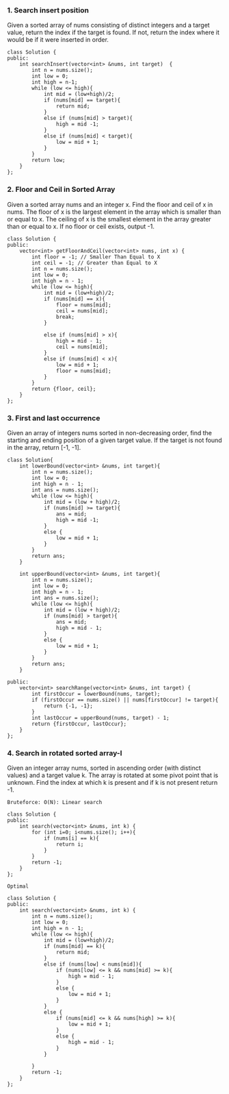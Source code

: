 ### 1. Search insert position
Given a sorted array of nums consisting of distinct integers and a target value, return the index if the target is found. If not, return the index where it would be if it were inserted in order.

```
class Solution {
public:
    int searchInsert(vector<int> &nums, int target)  {
        int n = nums.size();
        int low = 0;
        int high = n-1;
        while (low <= high){
            int mid = (low+high)/2;
            if (nums[mid] == target){
                return mid;
            } 
            else if (nums[mid] > target){
                high = mid -1;
            }
            else if (nums[mid] < target){
                low = mid + 1;
            }
        }
        return low;
    }
};
```

### 2. Floor and Ceil in Sorted Array
Given a sorted array nums and an integer x. Find the floor and ceil of x in nums. The floor of x is the largest element in the array which is smaller than or equal to x. The ceiling of x is the smallest element in the array greater than or equal to x. If no floor or ceil exists, output -1.

```
class Solution {
public:
    vector<int> getFloorAndCeil(vector<int> nums, int x) {
        int floor = -1; // Smaller Than Equal to X
        int ceil = -1; // Greater than Equal to X
        int n = nums.size();
        int low = 0;
        int high = n - 1;
        while (low <= high){
            int mid = (low+high)/2;
            if (nums[mid] == x){
                floor = nums[mid];
                ceil = nums[mid];
                break;
            }

            else if (nums[mid] > x){
                high = mid - 1;
                ceil = nums[mid];
            }
            else if (nums[mid] < x){
                low = mid + 1;
                floor = nums[mid];
            }
        }
        return {floor, ceil};
    }
};
```

### 3. First and last occurrence
Given an array of integers nums sorted in non-decreasing order, find the starting and ending position of a given target value. If the target is not found in the array, return [-1, -1].

```
class Solution{
    int lowerBound(vector<int> &nums, int target){
        int n = nums.size();
        int low = 0;
        int high = n - 1;
        int ans = nums.size();
        while (low <= high){
            int mid = (low + high)/2;
            if (nums[mid] >= target){
                ans = mid;
                high = mid -1;
            }
            else {
                low = mid + 1;
            }
        }
        return ans;
    }

    int upperBound(vector<int> &nums, int target){
        int n = nums.size();
        int low = 0;
        int high = n - 1;
        int ans = nums.size();
        while (low <= high){
            int mid = (low + high)/2;
            if (nums[mid] > target){
                ans = mid;
                high = mid - 1;
            }
            else {
                low = mid + 1;
            }
        }
        return ans;
    }

public:
    vector<int> searchRange(vector<int> &nums, int target) {
        int firstOccur = lowerBound(nums, target);
        if (firstOccur == nums.size() || nums[firstOccur] != target){
            return {-1, -1};
        }
        int lastOccur = upperBound(nums, target) - 1;
        return {firstOccur, lastOccur};
    }
};
```

### 4. Search in rotated sorted array-I
Given an integer array nums, sorted in ascending order (with distinct values) and a target value k. The array is rotated at some pivot point that is unknown. Find the index at which k is present and if k is not present return -1.

```
Bruteforce: O(N): Linear search 
```

```
class Solution {
public:
    int search(vector<int> &nums, int k) {
        for (int i=0; i<nums.size(); i++){
            if (nums[i] == k){
                return i;
            }
        }
        return -1;
    }
};
```

```
Optimal
```

```
class Solution {
public:
    int search(vector<int> &nums, int k) {
        int n = nums.size();
        int low = 0;
        int high = n - 1;
        while (low <= high){
            int mid = (low+high)/2;
            if (nums[mid] == k){
                return mid;
            }
            else if (nums[low] < nums[mid]){
                if (nums[low] <= k && nums[mid] >= k){
                    high = mid - 1;
                }
                else {
                    low = mid + 1;
                }
            }
            else {
                if (nums[mid] <= k && nums[high] >= k){
                    low = mid + 1;
                }
                else {
                    high = mid - 1;
                }
            }
            
        }
        return -1;
    }
};
```